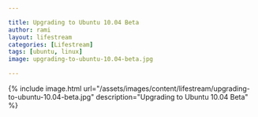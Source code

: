 ```yaml
---

title: Upgrading to Ubuntu 10.04 Beta
author: rami
layout: lifestream 
categories: [Lifestream]
tags: [ubuntu, linux]
image: upgrading-to-ubuntu-10.04-beta.jpg

---
```


{% include image.html url="/assets/images/content/lifestream/upgrading-to-ubuntu-10.04-beta.jpg" description="Upgrading to Ubuntu 10.04 Beta" %}
